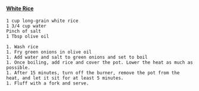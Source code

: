 #### [White Rice](https://www.seriouseats.com/recipes/2008/04/essentials-how-to-cook-rice.html)
```
1 cup long-grain white rice
1 3/4 cup water
Pinch of salt
1 Tbsp olive oil

1. Wash rice
1. Fry green onions in olive oil
1. Add water and salt to green onions and set to boil
1. Once boiling, add rice and cover the pot. Lower the heat as much as possible.
1. After 15 minutes, turn off the burner, remove the pot from the heat, and let it sit for at least 5 minutes.
1. Fluff with a fork and serve.
```